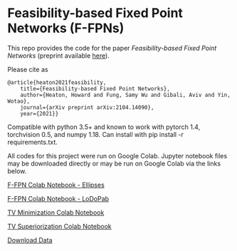 # Feasibility-based Fixed Point Networks (F-FPNs)

This repo provides the code for the paper _Feasibility-based Fixed Point Networks_ (preprint available [here](https://arxiv.org/abs/2104.14090)). 

Please cite as

    @article{heaton2021feasibility,
        title={Feasibility-based Fixed Point Networks},
        author={Heaton, Howard and Fung, Samy Wu and Gibali, Aviv and Yin, Wotao},
        journal={arXiv preprint arXiv:2104.14090},
        year={2021}}

Compatible with python 3.5+ and known to work with pytorch 1.4, torchvision 0.5, and numpy 1.18. Can install with pip install -r requirements.txt.

All codes for this project were run on Google Colab. Jupyter notebook files may be downloaded directly or may be run on Google Colab via the links below.

[F-FPN Colab Notebook - Ellipses](https://colab.research.google.com/drive/1Tl3nMPyWfB-FKRzWKJWGjAI99hqVqj_Q?usp=sharing)

[F-FPN Colab Notebook - LoDoPab](https://colab.research.google.com/drive/1wUu7Ji6LcmHghKnm8MHNs6M0mionKYYx?usp=sharing)

[TV Minimization Colab Notebook](https://colab.research.google.com/drive/1I3G3PjIrosvy4VTy4b2XdtDpRjVwC4P5?usp=sharing)

[TV Superiorization Colab Notebook](https://colab.research.google.com/drive/1_EfLGpeinAphS2csMp5IT500OWwOtEdi?usp=sharing)

[Download Data](https://drive.google.com/drive/folders/1Z0A3c-D4dnrhlXM8cpgC1b7Ltyu0wpgQ?usp=sharing)
